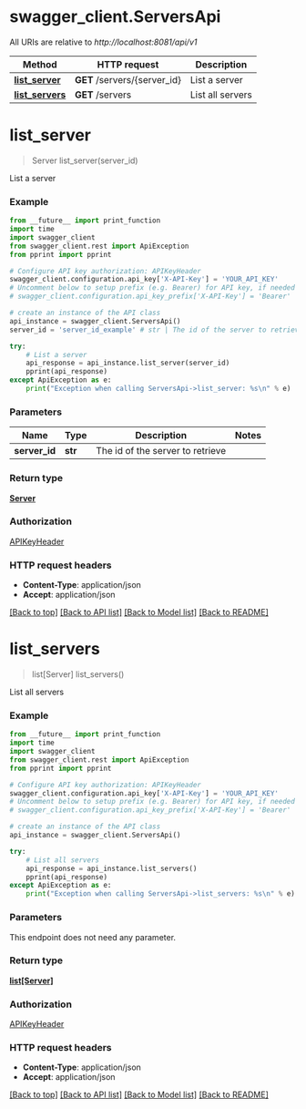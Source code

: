 # swagger_client.ServersApi

All URIs are relative to *http://localhost:8081/api/v1*

Method | HTTP request | Description
------------- | ------------- | -------------
[**list_server**](ServersApi.md#list_server) | **GET** /servers/{server_id} | List a server
[**list_servers**](ServersApi.md#list_servers) | **GET** /servers | List all servers


# **list_server**
> Server list_server(server_id)

List a server

### Example 
```python
from __future__ import print_function
import time
import swagger_client
from swagger_client.rest import ApiException
from pprint import pprint

# Configure API key authorization: APIKeyHeader
swagger_client.configuration.api_key['X-API-Key'] = 'YOUR_API_KEY'
# Uncomment below to setup prefix (e.g. Bearer) for API key, if needed
# swagger_client.configuration.api_key_prefix['X-API-Key'] = 'Bearer'

# create an instance of the API class
api_instance = swagger_client.ServersApi()
server_id = 'server_id_example' # str | The id of the server to retrieve

try: 
    # List a server
    api_response = api_instance.list_server(server_id)
    pprint(api_response)
except ApiException as e:
    print("Exception when calling ServersApi->list_server: %s\n" % e)
```

### Parameters

Name | Type | Description  | Notes
------------- | ------------- | ------------- | -------------
 **server_id** | **str**| The id of the server to retrieve | 

### Return type

[**Server**](Server.md)

### Authorization

[APIKeyHeader](../README.md#APIKeyHeader)

### HTTP request headers

 - **Content-Type**: application/json
 - **Accept**: application/json

[[Back to top]](#) [[Back to API list]](../README.md#documentation-for-api-endpoints) [[Back to Model list]](../README.md#documentation-for-models) [[Back to README]](../README.md)

# **list_servers**
> list[Server] list_servers()

List all servers

### Example 
```python
from __future__ import print_function
import time
import swagger_client
from swagger_client.rest import ApiException
from pprint import pprint

# Configure API key authorization: APIKeyHeader
swagger_client.configuration.api_key['X-API-Key'] = 'YOUR_API_KEY'
# Uncomment below to setup prefix (e.g. Bearer) for API key, if needed
# swagger_client.configuration.api_key_prefix['X-API-Key'] = 'Bearer'

# create an instance of the API class
api_instance = swagger_client.ServersApi()

try: 
    # List all servers
    api_response = api_instance.list_servers()
    pprint(api_response)
except ApiException as e:
    print("Exception when calling ServersApi->list_servers: %s\n" % e)
```

### Parameters
This endpoint does not need any parameter.

### Return type

[**list[Server]**](Server.md)

### Authorization

[APIKeyHeader](../README.md#APIKeyHeader)

### HTTP request headers

 - **Content-Type**: application/json
 - **Accept**: application/json

[[Back to top]](#) [[Back to API list]](../README.md#documentation-for-api-endpoints) [[Back to Model list]](../README.md#documentation-for-models) [[Back to README]](../README.md)

